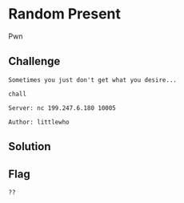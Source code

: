 # Random Present
Pwn

## Challenge 

	Sometimes you just don't get what you desire...

	chall

	Server: nc 199.247.6.180 10005

	Author: littlewho

## Solution



## Flag

	??